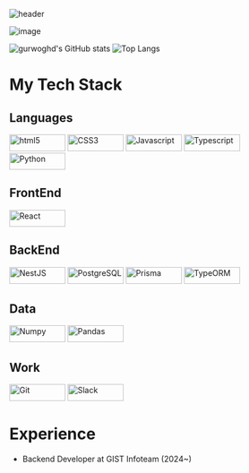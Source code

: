 ![header](https://capsule-render.vercel.app/api?type=wave&color=auto&height=300&section=header&text=gurwoghd&fontSize=90)



![image](https://github.com/gurwoghd/gurwoghd/assets/58104943/21089a54-cf4c-4ffb-b6e9-8173d6851e9e)

![gurwoghd's GitHub stats](https://github-readme-stats.vercel.app/api?username=gurwoghd&show_icons=true&theme=radical) ![Top Langs](https://github-readme-stats.vercel.app/api/top-langs/?username=gurwoghd&layout=compact)


# My Tech Stack
## Languages
<span><img alt="html5" src="https://img.shields.io/badge/HTML5-E34F26?logo=HTML5&logoColor=f5f5f5&style=flat-square" width="100px" height="30px">
  <img alt="CSS3" src="https://img.shields.io/badge/css3-1572B6?logo=CSS3&logoColor=f5f5f5&style=flat-square" width="100px" height="30px">
  <img alt="Javascript" src="https://img.shields.io/badge/Javascript-F7DF1E?logo=Javascript&logoColor=f5f5f5&style=flat-square" width="100px" height="30px">
  <img alt="Typescript" src="https://img.shields.io/badge/Typescript-3178C6?logo=Typescript&logoColor=f5f5f5&style=flat-square" width="100px" height="30px">
  <img alt="Python" src="https://img.shields.io/badge/Python-3776AB?logo=Python&logoColor=f5f5f5&style=flat-square" width="100px" height="30px">
</span>

## FrontEnd
<span>
  <img alt="React" src="https://img.shields.io/badge/React-61DAFB?logo=React&logoColor=f5f5f5&style=flat-square" width="100px" height="30px">
</span>

## BackEnd
<span>
  <img alt="NestJS" src="https://img.shields.io/badge/NestJS-E0234E?logo=NestJs&logoColor=f5f5f5&style=flat-square" width="100px" height="30px">
  <img alt="PostgreSQL" src="https://img.shields.io/badge/PostgreSQL-4169E1?logo=PostgreSQL&logoColor=f5f5f5&style=flat-square" width="100px" height="30px">
  <img alt="Prisma" src="https://img.shields.io/badge/Prisma-2D3748?logo=Prisma&logoColor=f5f5f5&style=flat-square" width="100px" height="30px">
  
  <img alt="TypeORM" src="https://img.shields.io/badge/TypeORM-FE0803?logo=TypeORM&logoColor=f5f5f5&style=flat-square" width="100px" height="30px">
</span>

## Data
<span>
  <img alt="Numpy" src="https://img.shields.io/badge/Numpy-013243?logo=Numpy&logoColor=f5f5f5&style=flat-square" width="100px" height="30px">
  <img alt="Pandas" src="https://img.shields.io/badge/Pandas-150458?logo=Pandas&logoColor=f5f5f5&style=flat-square" width="100px" height="30px">
</span>

## Work
<span>
<img alt="Git" src="https://img.shields.io/badge/Git-F05032?logo=Git&logoColor=f5f5f5&style=flat-square" width="100px" height="30px">
<img alt="Slack" src="https://img.shields.io/badge/Slack-4A154B?logo=Slack&logoColor=f5f5f5&style=flat-square" width=100px" height="30px">
</span>

# Experience
- Backend Developer at GIST Infoteam (2024~)
